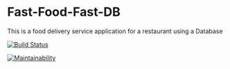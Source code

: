 # Fast-Food-Fast-DB
This is a food delivery service application for a restaurant using a Database 

[![Build Status](https://travis-ci.org/celestemiriams/Fast-Food-Fast-DB.svg?branch=develop)](https://travis-ci.org/celestemiriams/Fast-Food-Fast-DB)

[![Maintainability](https://api.codeclimate.com/v1/badges/5ebd2e38383ea8d65fc0/maintainability)](https://codeclimate.com/github/celestemiriams/Fast-Food-Fast-DB/maintainability)
